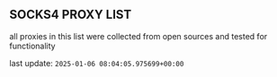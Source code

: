 ## SOCKS4 PROXY LIST

all proxies in this list were collected from open sources and tested for functionality

last update: `2025-01-06 08:04:05.975699+00:00`